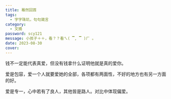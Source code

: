 ```yaml
---
title: 蓦然回首
tags:
  - 字字珠玑，句句箴言
category:
  - 文摘
password: scy121
message: 小孩子＋＋，看？？看ㄟ( ▔, ▔ )ㄏ 。
date: 2023-08-30 
cover:
---
```


钱不一定能代表真爱，但没有钱拿什么证明他就是真的爱你。

爱是包容，爱一个人就要爱她的全部，各项都有两面性，不好的地方也有另一方面的好。

爱是专一，心中若有了良人，其他皆是路人。对比中体现偏爱。